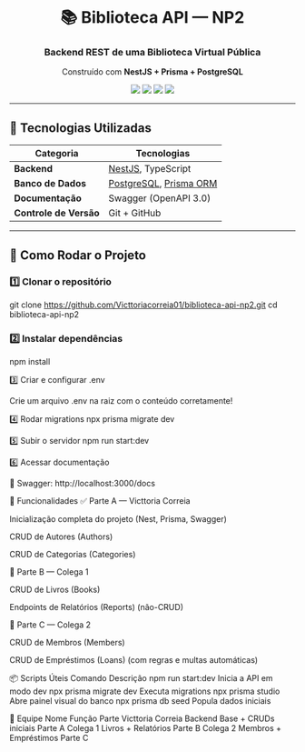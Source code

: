 <div align="center">

# 📚 Biblioteca API — NP2  
### Backend REST de uma Biblioteca Virtual Pública  
Construído com **NestJS + Prisma + PostgreSQL**

<img src="https://img.shields.io/badge/NestJS-v11-red?style=for-the-badge" />
<img src="https://img.shields.io/badge/Prisma-v6-blue?style=for-the-badge" />
<img src="https://img.shields.io/badge/PostgreSQL-16+-blue?style=for-the-badge" />
<img src="https://img.shields.io/badge/Status-Em%20Desenvolvimento-success?style=for-the-badge" />

</div>

---

## 🧰 Tecnologias Utilizadas

| Categoria | Tecnologias |
|------------|--------------|
| **Backend** | [NestJS](https://nestjs.com/), TypeScript |
| **Banco de Dados** | [PostgreSQL](https://www.postgresql.org/), [Prisma ORM](https://www.prisma.io/) |
| **Documentação** | Swagger (OpenAPI 3.0) |
| **Controle de Versão** | Git + GitHub |

---

## 🚀 Como Rodar o Projeto

### 1️⃣ Clonar o repositório

git clone https://github.com/Victtoriacorreia01/biblioteca-api-np2.git
cd biblioteca-api-np2

### 2️⃣ Instalar dependências
npm install

3️⃣ Criar e configurar .env

Crie um arquivo .env na raiz com o conteúdo corretamente!

4️⃣ Rodar migrations
npx prisma migrate dev

5️⃣ Subir o servidor
npm run start:dev

6️⃣ Acessar documentação

📘 Swagger: http://localhost:3000/docs

🧩 Funcionalidades
✅ Parte A — Victtoria Correia

Inicialização completa do projeto (Nest, Prisma, Swagger)

CRUD de Autores (Authors)

CRUD de Categorias (Categories)

🧠 Parte B — Colega 1

CRUD de Livros (Books)

Endpoints de Relatórios (Reports) (não-CRUD)

👤 Parte C — Colega 2

CRUD de Membros (Members)

CRUD de Empréstimos (Loans) (com regras e multas automáticas)


📦 Scripts Úteis
Comando	Descrição
npm run start:dev	Inicia a API em modo dev
npx prisma migrate dev	Executa migrations
npx prisma studio	Abre painel visual do banco
npx prisma db seed	Popula dados iniciais


👥 Equipe
Nome	Função	Parte
Victtoria Correia	Backend Base + CRUDs iniciais	Parte A
Colega 1	Livros + Relatórios	Parte B
Colega 2	Membros + Empréstimos	Parte C
